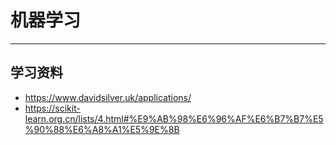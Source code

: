 # 机器学习 
---

## 学习资料
- https://www.davidsilver.uk/applications/
- https://scikit-learn.org.cn/lists/4.html#%E9%AB%98%E6%96%AF%E6%B7%B7%E5%90%88%E6%A8%A1%E5%9E%8B


